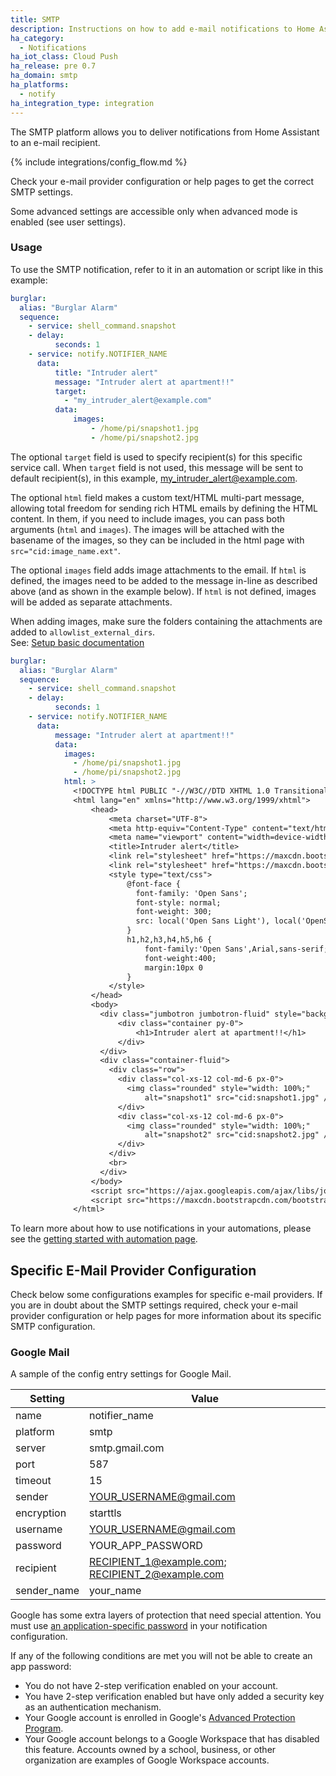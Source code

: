 ```yaml
---
title: SMTP
description: Instructions on how to add e-mail notifications to Home Assistant.
ha_category:
  - Notifications
ha_iot_class: Cloud Push
ha_release: pre 0.7
ha_domain: smtp
ha_platforms:
  - notify
ha_integration_type: integration
---
```


The SMTP platform allows you to deliver notifications from Home Assistant to an e-mail recipient.

{% include integrations/config_flow.md %}

Check your e-mail provider configuration or help pages to get the correct SMTP settings.

<div class='note info'>

Some advanced settings are accessible only when advanced mode is enabled (see user settings).

</div>

### Usage

To use the SMTP notification, refer to it in an automation or script like in this example:

```yaml
burglar:
  alias: "Burglar Alarm"
  sequence:
    - service: shell_command.snapshot
    - delay:
          seconds: 1
    - service: notify.NOTIFIER_NAME
      data:
          title: "Intruder alert"
          message: "Intruder alert at apartment!!"
          target:
            - "my_intruder_alert@example.com"
          data:
              images:
                  - /home/pi/snapshot1.jpg
                  - /home/pi/snapshot2.jpg
```

The optional `target` field is used to specify recipient(s) for this specific service call. When `target` field is not used, this message will be sent to default recipient(s), in this example, my_intruder_alert@example.com.

The optional `html` field makes a custom text/HTML multi-part message, allowing total freedom for sending rich HTML emails by defining the HTML content. In them, if you need to include images, you can pass both arguments (`html` and `images`). The images will be attached with the basename of the images, so they can be included in the html page with `src="cid:image_name.ext"`.

The optional `images` field adds image attachments to the email. If `html` is defined, the images need to be added to the message in-line as described above (and as shown in the example below). If `html` is not defined, images will be added as separate attachments.

<div class='note info'>

When adding images, make sure the folders containing the attachments are added to `allowlist_external_dirs`.<br>See: [Setup basic documentation](/docs/configuration/basic/)

</div>

```yaml
burglar:
  alias: "Burglar Alarm"
  sequence:
    - service: shell_command.snapshot
    - delay:
          seconds: 1
    - service: notify.NOTIFIER_NAME
      data:
          message: "Intruder alert at apartment!!"
          data:
            images:
              - /home/pi/snapshot1.jpg
              - /home/pi/snapshot2.jpg
            html: >
              <!DOCTYPE html PUBLIC "-//W3C//DTD XHTML 1.0 Transitional//EN" "http://www.w3.org/TR/xhtml1/DTD/xhtml1-transitional.dtd">
              <html lang="en" xmlns="http://www.w3.org/1999/xhtml">
                  <head>
                      <meta charset="UTF-8">
                      <meta http-equiv="Content-Type" content="text/html; charset=UTF-8">
                      <meta name="viewport" content="width=device-width, initial-scale=1.0">
                      <title>Intruder alert</title>
                      <link rel="stylesheet" href="https://maxcdn.bootstrapcdn.com/bootstrap/4.0.0-alpha.5/css/bootstrap.min.css">
                      <link rel="stylesheet" href="https://maxcdn.bootstrapcdn.com/font-awesome/4.4.0/css/font-awesome.min.css">
                      <style type="text/css">
                          @font-face {
                            font-family: 'Open Sans';
                            font-style: normal;
                            font-weight: 300;
                            src: local('Open Sans Light'), local('OpenSans-Light'), url(http://fonts.gstatic.com/s/opensans/v13/DXI1ORHCpsQm3Vp6mXoaTZS3E-kSBmtLoNJPDtbj2Pk.ttf) format('truetype');
                          }
                          h1,h2,h3,h4,h5,h6 {
                              font-family:'Open Sans',Arial,sans-serif;
                              font-weight:400;
                              margin:10px 0
                          }
                      </style>
                  </head>
                  <body>
                    <div class="jumbotron jumbotron-fluid" style="background-color: #f00a2d; color: white;">
                        <div class="container py-0">
                            <h1>Intruder alert at apartment!!</h1>
                        </div>
                    </div>
                    <div class="container-fluid">
                      <div class="row">
                        <div class="col-xs-12 col-md-6 px-0">
                          <img class="rounded" style="width: 100%;"
                              alt="snapshot1" src="cid:snapshot1.jpg" />
                        </div>
                        <div class="col-xs-12 col-md-6 px-0">
                          <img class="rounded" style="width: 100%;"
                              alt="snapshot2" src="cid:snapshot2.jpg" />
                        </div>
                      </div>
                      <br>
                    </div>
                  </body>
                  <script src="https://ajax.googleapis.com/ajax/libs/jquery/1.11.3/jquery.min.js"></script>
                  <script src="https://maxcdn.bootstrapcdn.com/bootstrap/4.0.0-alpha.5/js/bootstrap.min.js"></script>
              </html>
```

To learn more about how to use notifications in your automations, please see the [getting started with automation page](/getting-started/automation/).

## Specific E-Mail Provider Configuration

Check below some configurations examples for specific e-mail providers.
If you are in doubt about the SMTP settings required, check your e-mail provider configuration or help pages for more information about its specific SMTP configuration.

### Google Mail

A sample of the config entry settings for Google Mail.

Setting | Value
-- | --
name| notifier_name
platform| smtp
server| smtp.gmail.com
 port| 587
timeout| 15
sender| <YOUR_USERNAME@gmail.com>
encryption| starttls
username| <YOUR_USERNAME@gmail.com>
password| YOUR_APP_PASSWORD
recipient | <RECIPIENT_1@example.com>; <RECIPIENT_2@example.com>
sender_name | your_name

Google has some extra layers of protection that need special attention. You must use [an application-specific password](https://support.google.com/mail/answer/185833) in your notification configuration.

If any of the following conditions are met you will not be able to create an app password:

- You do not have 2-step verification enabled on your account.
- You have 2-step verification enabled but have only added a security key as an authentication mechanism.
- Your Google account is enrolled in Google's [Advanced Protection Program](https://landing.google.com/advancedprotection/).
- Your Google account belongs to a Google Workspace that has disabled this feature. Accounts owned by a school, business, or other organization are examples of Google Workspace accounts.
